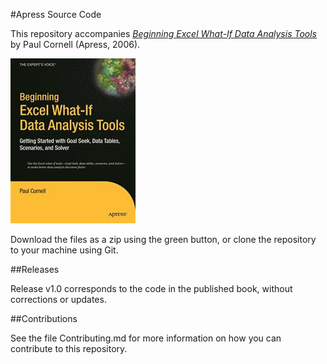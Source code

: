 #Apress Source Code

This repository accompanies [*Beginning Excel What-If Data Analysis Tools*](http://www.apress.com/9781590595916) by Paul Cornell (Apress, 2006).

![Cover image](9781590595916.jpg)

Download the files as a zip using the green button, or clone the repository to your machine using Git.

##Releases

Release v1.0 corresponds to the code in the published book, without corrections or updates.

##Contributions

See the file Contributing.md for more information on how you can contribute to this repository.
